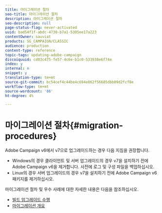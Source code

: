 ```yaml
---
title: 마이그레이션 절차
seo-title: 마이그레이션 절차
description: 마이그레이션 절차
seo-description: null
page-status-flag: never-activated
uuid: bad54f1f-abdc-4730-b7a1-5305ee17a223
contentOwner: sauviat
products: SG_CAMPAIGN/CLASSIC
audience: production
content-type: reference
topic-tags: updating-adobe-campaign
discoiquuid: cd03c475-fe57-4c6e-b1c0-533938e6f74e
index: y
internal: n
snippet: y
translation-type: tm+mt
source-git-commit: bc54cef4c44be4c694e062f56685dbb09d2fcf8e
workflow-type: tm+mt
source-wordcount: '86'
ht-degree: 4%

---
```



# 마이그레이션 절차{#migration-procedures}

Adobe Campaign v6에서 v7으로 업그레이드하는 경우 다음 지침을 권장합니다.

* Windows의 경우 클라이언트 및 서버 업그레이드의 경우 v7을 설치하기 전에 Adobe Campaign v6을 제거합니다. 사전에 로그 및 구성 파일을 백업하십시오.
* Linux의 경우 서버 업그레이드의 경우 v7을 설치하기 전에 Adobe Campaign v6 패키지를 제거하십시오.

마이그레이션 절차 및 우수 사례에 대한 자세한 내용은 다음을 참조하십시오.

* [빌드 업그레이드 수행](https://helpx.adobe.com/campaign/kb/acc-build-upgrade.html)
* [마이그레이션 개요](../../migration/using/about-migration.md)

